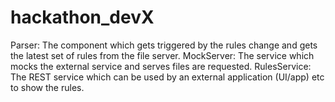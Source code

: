 # hackathon_devX

Parser: The component which gets triggered by the rules change and gets the latest set of rules from the file server.
MockServer: The service which mocks the external service and serves files are requested.
RulesService: The REST service which can be used by an external application (UI/app) etc to show the rules.

